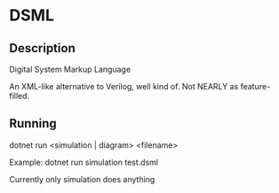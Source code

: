 # DSML

## Description

Digital System Markup Language

An XML-like alternative to Verilog, well kind of. Not NEARLY as feature-filled.

## Running

dotnet run \<simulation | diagram\> \<filename\>

Example: dotnet run simulation test.dsml

Currently only simulation does anything